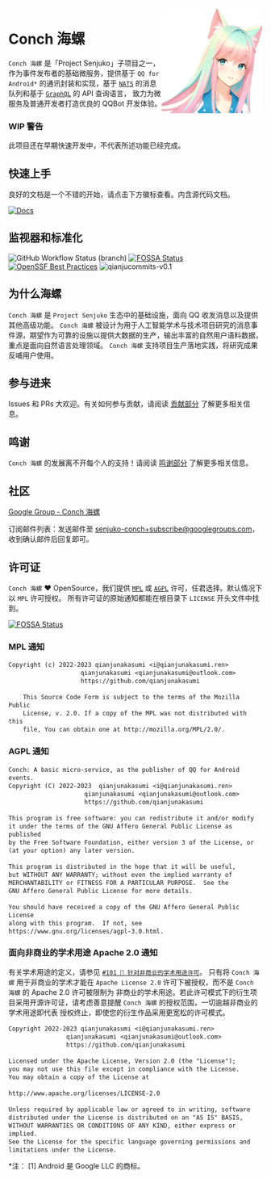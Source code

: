 <img src="assets/conch.png" alt="Conch Logo" align="right" width="200">

# Conch 海螺

`Conch 海螺` 是「Project Senjuko」子项目之一，作为事件发布者的基础微服务，提供基于 `QQ for Android*` 的通讯封装和实现，基于
[`NATS`](https://nats.io/) 的消息队列和基于 [`GraphQL`](https://graphql.org/) 的 API 查询语言，
致力为微服务及普通开发者打造优良的 QQBot 开发体验。

### WIP 警告

此项目还在早期快速开发中，不代表所述功能已经完成。

## 快速上手

良好的文档是一个不错的开始，请点击下方徽标查看。内含源代码文档。

[![Docs](https://img.shields.io/badge/docs-Conch%20海螺-success?style=for-the-badge&logo=readthedocs)](https://qianjunakasumi.github.io/senjuko-conch/)

## 监视器和标准化

![GitHub Workflow Status (branch)](https://img.shields.io/github/actions/workflow/status/project-senjuko/conch/rust-test-control.yml?branch=main&style=for-the-badge&logo=github)
[![FOSSA Status](https://app.fossa.com/api/projects/git%2Bgithub.com%2Fqianjunakasumi%2Fsenjuko-conch.svg?type=shield)](https://app.fossa.com/projects/git%2Bgithub.com%2Fqianjunakasumi%2Fsenjuko-conch?ref=badge_shield)
[![OpenSSF Best Practices](https://bestpractices.coreinfrastructure.org/projects/6876/badge)](https://bestpractices.coreinfrastructure.org/projects/6876)
![qianjucommits-v0.1](https://img.shields.io/badge/qianjucommits-v0.1-85f9c7?style=for-the-badge)

## 为什么海螺

`Conch 海螺` 是 `Project Senjuko` 生态中的基础设施，面向 QQ 收发消息以及提供其他高级功能。 `Conch 海螺` 被设计为用于人工智能学术与技术项目研究的消息事件源，期望作为可靠的设施以提供大数据的生产，输出丰富的自然用户语料数据，重点是面向自然语言处理领域。 `Conch 海螺` 支持项目生产落地实践，将研究成果反哺用户使用。

## 参与进来

Issues 和 PRs 大欢迎。有关如何参与贡献，请阅读 [贡献部分](/CONTRIBUTING.md) 了解更多相关信息。

## 鸣谢

`Conch 海螺` 的发展离不开每个人的支持！请阅读 [鸣谢部分](/ACKNOWLEDGEMENTS.md) 了解更多相关信息。

## 社区

[Google Group - Conch 海螺](https://groups.google.com/g/senjuko-conch)

订阅邮件列表：发送邮件至 senjuko-conch+subscribe@googlegroups.com，收到确认邮件后回复即可。

## 许可证

`Conch 海螺` ❤ OpenSource，我们提供 [`MPL`](/LICENSE) 或 [`AGPL`](/LICENSE-AGPL) 许可，任君选择。默认情况下以 `MPL` 许可授权。
所有许可证的原始通知都能在根目录下 `LICENSE` 开头文件中找到。

[![FOSSA Status](https://app.fossa.com/api/projects/git%2Bgithub.com%2Fqianjunakasumi%2Fsenjuko-conch.svg?type=large)](https://app.fossa.com/projects/git%2Bgithub.com%2Fqianjunakasumi%2Fsenjuko-conch?ref=badge_large)

### MPL 通知

```
Copyright (c) 2022-2023 qianjunakasumi <i@qianjunakasumi.ren>
                    qianjunakasumi <qianjunakasumi@outlook.com>
                    https://github.com/qianjunakasumi

    This Source Code Form is subject to the terms of the Mozilla Public
    License, v. 2.0. If a copy of the MPL was not distributed with this
    file, You can obtain one at http://mozilla.org/MPL/2.0/.
```

### AGPL 通知

```
Conch: A basic micro-service, as the publisher of QQ for Android events.
Copyright (C) 2022-2023  qianjunakasumi <i@qianjunakasumi.ren>
                     qianjunakasumi <qianjunakasumi@outlook.com>
                     https://github.com/qianjunakasumi

This program is free software: you can redistribute it and/or modify
it under the terms of the GNU Affero General Public License as published
by the Free Software Foundation, either version 3 of the License, or
(at your option) any later version.

This program is distributed in the hope that it will be useful,
but WITHOUT ANY WARRANTY; without even the implied warranty of
MERCHANTABILITY or FITNESS FOR A PARTICULAR PURPOSE.  See the
GNU Affero General Public License for more details.

You should have received a copy of the GNU Affero General Public License
along with this program.  If not, see https://www.gnu.org/licenses/agpl-3.0.html.
```

### 面向非商业的学术用途 Apache 2.0 通知

有关学术用途的定义，请参见 [`#101 📄 针对非商业的学术用途许可`](https://github.com/project-senjuko/conch/issues/101)。
只有将 `Conch 海螺` 用于非商业的学术才能在 `Apache License 2.0` 许可下被授权，而不是 `Conch 海螺` 的 Apache 2.0 许可被限制为
非商业的学术用途。若此许可模式下的衍生项目采用开源许可证，请考虑善意提醒 `Conch 海螺` 的授权范围，一切逾越非商业的学术用途即代表
授权终止，即使您的衍生作品采用更宽松的许可模式。

```
Copyright 2022-2023 qianjunakasumi <i@qianjunakasumi.ren>
                qianjunakasumi <qianjunakasumi@outlook.com>
                https://github.com/qianjunakasumi

Licensed under the Apache License, Version 2.0 (the "License");
you may not use this file except in compliance with the License.
You may obtain a copy of the License at

http://www.apache.org/licenses/LICENSE-2.0

Unless required by applicable law or agreed to in writing, software
distributed under the License is distributed on an "AS IS" BASIS,
WITHOUT WARRANTIES OR CONDITIONS OF ANY KIND, either express or implied.
See the License for the specific language governing permissions and
limitations under the License.
```

*注： [1] Android 是 Google LLC 的商标。

